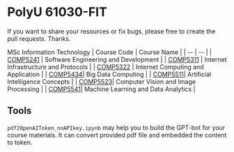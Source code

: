 # PolyU 61030-FIT
If you want to share your resources or fix bugs, please free to create the pull requests. Thanks.

MSc Information Technology
| Course Code | Course Name |
| -- | -- |
| [COMP5241](./comp5241/) | Software Engineering and Development |
| [COMP5311](./comp5311/) | Internet Infrastructure and Protocols |
| [COMP5322](./comp5322/) | Internet Computing and Application |
| [COMP5434](./comp5434/)| Big Data Computing |
| [COMP5511](./comp5511/)| Artificial Intelligence Concepts |
| [COMP5523](./comp5523/)| Computer Vision and Image Processing |
| [COMP5541](./comp5541/)| Machine Learning and Data Analytics |

## Tools
`pdf2OpenAIToken_noAPIkey.ipynb` may help you to build the GPT-bot for your course materials. It can convert provided pdf file and embedded the content to token.